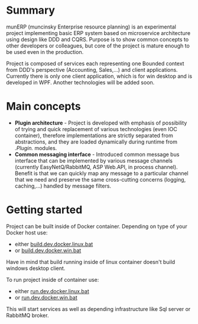 # Summary
munERP (muncinsky Enterprise resource planning) is an experimental project implementing basic ERP system based on microservice architecture using design like DDD and CQRS. Purpose is to show common concepts to other developers or colleagues, but core of the project is mature enough to be used even in the production.

Project is composed of services each representing one Bounded context from DDD's perspective (Accounting, Sales,...) and client applications. Currently there is only one client application, which is for win desktop and is developed in WPF. Another technologies will be added soon.

# Main concepts
- **Plugin architecture** - Project is developed with emphasis of possibility of trying and quick replacement of various technologies (even IOC container), therefore implementations are strictly separated from abstractions, and they are loaded dynamically during runtime from *.Plugin.* modules.
- **Common messaging interface** - Introduced common message bus interface that can be implemented by various message channels (currently EasyNetQ/RabbitMQ, ASP Web.API, in process channel). Benefit is that we can quickly map any message to a particular channel that we need and preserve the same cross-cutting concerns (logging, caching,...) handled by message filters.

# Getting started
Project can be built inside of Docker container. Depending on type of your Docker host use:
 - either [build.dev.docker.linux.bat](build/build.dev.docker.linux.bat)
 - or [build.dev.docker.win.bat](build/build.dev.docker.win.bat)
 
 Have in mind that build running inside of linux container doesn't build windows desktop client.
 
 To run project inside of container use:
 - either [run.dev.docker.linux.bat](build/run.dev.docker.linux.bat)
 - or [run.dev.docker.win.bat](build/run.dev.docker.win.bat)
 
 This will start services as well as depending infrastructure like Sql server or RabbitMQ broker.
